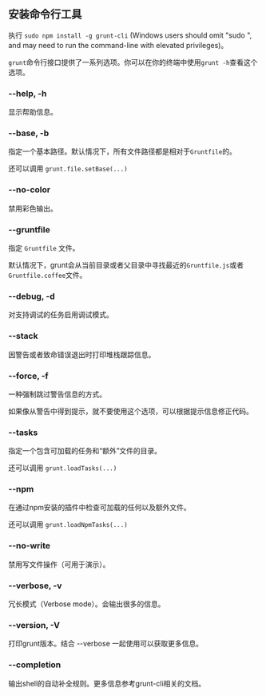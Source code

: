 ## 安装命令行工具

执行 `sudo npm install -g grunt-cli` (Windows users should omit "sudo ", and may need to run the command-line with elevated privileges)。

`grunt`命令行接口提供了一系列选项。你可以在你的终端中使用`grunt -h`查看这个选项。

### --help, -h
显示帮助信息。

### --base, -b
指定一个基本路径。默认情况下，所有文件路径都是相对于`Gruntfile`的。

还可以调用 `grunt.file.setBase(...)`

### --no-color
禁用彩色输出。

### --gruntfile
指定 `Gruntfile` 文件。

默认情况下，grunt会从当前目录或者父目录中寻找最近的`Gruntfile.js`或者`Gruntfile.coffee`文件。

### --debug, -d
对支持调试的任务启用调试模式。

### --stack
因警告或者致命错误退出时打印堆栈跟踪信息。

### --force, -f
一种强制跳过警告信息的方式。

如果像从警告中得到提示，就不要使用这个选项，可以根据提示信息修正代码。

### --tasks
指定一个包含可加载的任务和“额外”文件的目录。

还可以调用 `grunt.loadTasks(...)`

### --npm
在通过npm安装的插件中检查可加载的任何以及额外文件。

还可以调用 `grunt.loadNpmTasks(...)`

### --no-write
禁用写文件操作（可用于演示）。

### --verbose, -v

冗长模式（Verbose mode）。会输出很多的信息。

### --version, -V
打印grunt版本。结合 --verbose 一起使用可以获取更多信息。

### --completion
输出shell的自动补全规则。更多信息参考grunt-cli相关的文档。
